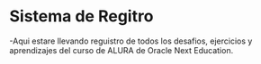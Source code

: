 <h1>Sistema de Regitro </h1>
-Aqui estare llevando reguistro de todos los desafios, ejercicios y aprendizajes del curso de ALURA de Oracle Next Education.
